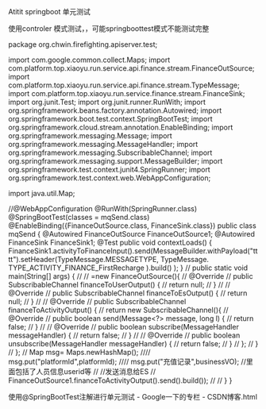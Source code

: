 Atitit springboot 单元测试

使用controler 模式测试，，可能springboottest模式不能测试完整



package org.chwin.firefighting.apiserver.test;

import com.google.common.collect.Maps;
import com.platform.top.xiaoyu.run.service.api.finance.stream.FinanceOutSource;
import com.platform.top.xiaoyu.run.service.api.finance.stream.TypeMessage;
import com.platform.top.xiaoyu.run.service.finance.stream.FinanceSink;
import org.junit.Test;
import org.junit.runner.RunWith;
import org.springframework.beans.factory.annotation.Autowired;
import org.springframework.boot.test.context.SpringBootTest;
import org.springframework.cloud.stream.annotation.EnableBinding;
import org.springframework.messaging.Message;
import org.springframework.messaging.MessageHandler;
import org.springframework.messaging.SubscribableChannel;
import org.springframework.messaging.support.MessageBuilder;
import org.springframework.test.context.junit4.SpringRunner;
import org.springframework.test.context.web.WebAppConfiguration;

import java.util.Map;

//@WebAppConfiguration
@RunWith(SpringRunner.class)
@SpringBootTest(classes = mqSend.class)
@EnableBinding({FinanceOutSource.class, FinanceSink.class})
public class mqSend {
    @Autowired
    FinanceOutSource FinanceOutSource1;
    @Autowired
    FinanceSink  FinanceSink1;
    @Test
    public void contextLoads() {
        FinanceSink1.activityToFinanceInput().send(MessageBuilder.withPayload("tttt").setHeader(TypeMessage.MESSAGETYPE, TypeMessage. TYPE_ACTIVITY_FINANCE_FirstRecharge ).build() );
    }
//    public static void main(String[] args) {
//
//     =new FinanceOutSource(){
//            @Override
//            public SubscribableChannel financeToUserOutput() {
//                return null;
//            }
//
//            @Override
//            public SubscribableChannel financeToEsOutput() {
//                return null;
//            }
//
//            @Override
//            public SubscribableChannel financeToActivityOutput() {
//                return new  SubscribableChannel(){
//                    @Override
//                    public boolean send(Message<?> message, long l) {
//                        return false;
//                    }
//
//                    @Override
//                    public boolean subscribe(MessageHandler messageHandler) {
//                        return false;
//                    }
//
//                    @Override
//                    public boolean unsubscribe(MessageHandler messageHandler) {
//                        return false;
//                    }
//                };
//            }
//        };
//        Map msg= Maps.newHashMap();
////        msg.put("platformId",platformId);
////        msg.put("充值记录",businessVO);  //里面包括了人员信息userid等
//        //发送消息给ES
//        FinanceOutSource1.financeToActivityOutput().send().build());
//
//    }
}




使用@SpringBootTest注解进行单元测试 - Google一下的专栏 - CSDN博客.html
